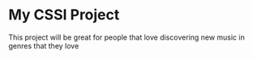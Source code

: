 # My CSSI Project

This project will be great for people that love discovering new music in genres that they love

